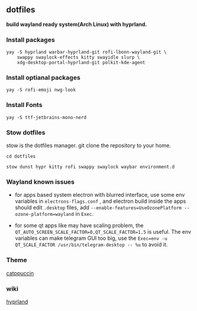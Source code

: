 ## dotfiles

**build wayland ready system(Arch Linux) with hyprland.**

### Install packages

```
yay -S hyprland warbar-hyprland-git rofi-lbonn-wayland-git \
    swappy swaylock-effects kitty swayidle slurp \
    xdg-desktop-portal-hyprland-git polkit-kde-agent
```

### Install optianal packages

```
yay -S rofi-emoji nwg-look
```

### Install Fonts

```
yay -S ttf-jetbrains-mono-nerd
```

### Stow dotfiles

stow is the dotfiles manager.
git clone the repository to your home.

```
cd dotfiles

stow dunst hypr kitty rofi swappy swaylock waybar environment.d
```

### Wayland known issues

- for apps based system electron with blurred interface, use some env variables in `electrons-flags.conf` , and electron build inside the apps should edit `.desktop` files,
add `--enable-features=UseOzonePlatform --ozone-platform=wayland` in `Exec`.

- for some qt apps like may have scaling problem, the `QT_AUTO_SCREEN_SCALE_FACTOR=0,QT_SCALE_FACTOR=1.5` is useful. The env variables can make telegram GUI too big, use the `Exec=env -u QT_SCALE_FACTOR /usr/bin/telegram-desktop -- %u` to avoid it. 

### Theme

[catppuccin](https://github.com/catppuccin/catppuccin)

### wiki

[hyprland](https://wiki.hyprland.org/)
